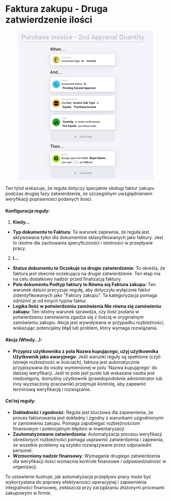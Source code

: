 # Faktura zakupu - Druga zatwierdzenie ilości

<figure><img src="../../../.gitbook/assets/Bildschirmfoto 2024-05-03 um 14.56.54.png" alt=""><figcaption></figcaption></figure>

Ten tytuł wskazuje, że reguła dotyczy specjalnie obsługi faktur zakupu podczas drugiej fazy zatwierdzenia, ze szczególnym uwzględnieniem weryfikacji poprawności podanych ilości.

#### Konfiguracja reguły:

1. **Kiedy…**
* **Typ dokumentu to Faktura**: Ta warunek zapewnia, że reguła jest aktywowana tylko dla dokumentów sklasyfikowanych jako faktury. Jest to istotne dla zachowania specyficzności i istotności w przepływie pracy.
2. **I…**
* **Status dokumentu to Oczekuje na drugie zatwierdzenie**: To określa, że faktura jest obecnie oczekująca na drugie zatwierdzenie. Ten etap ma na celu dodatkowy nadzór przed finalizacją faktury.
* **Pole dokumentu Podtyp faktury to Równa się Faktura zakupu**: Ten warunek dalszo precyzuje regułę, aby dotyczyła wyłącznie faktur zidentyfikowanych jako "Faktury zakupu". Ta kategoryzacja pomaga odróżnić je od innych typów faktur.
* **Logika Ilość w potwierdzeniu zamówienia Nie równa się zamówieniu zakupu**: Ten istotny warunek sprawdza, czy ilość podana w potwierdzeniu zamówienia zgadza się z ilością w oryginalnym zamówieniu zakupu. Akcja jest wywoływana w przypadku rozbieżności, wskazując potencjalny błąd lub problem, który wymaga rozwiązania.

#### Akcja (Wtedy…):

* **Przypisz użytkownika z pola Nazwa kupującego, użyj użytkownika Użytkownik jako awaryjnego**: Jeśli warunki reguły są spełnione (czyli istnieje rozbieżność w ilościach), faktura jest automatycznie przypisywana do osoby wymienionej w polu 'Nazwa kupującego' do dalszej weryfikacji. Jeśli to pole jest puste lub wskazana osoba jest niedostępna, domyślny użytkownik (prawdopodobnie administrator lub inny wyznaczony pracownik) przejmuje kontrolę, aby zapewnić terminową weryfikację i rozwiązanie.

#### Cel tej reguły:

* **Dokładność i zgodność**: Reguła jest kluczowa dla zapewnienia, że proces fakturowania jest dokładny i zgodny z warunkami uzgodnionymi w zamówieniu zakupu. Pomaga zapobiegać rozbieżnościom finansowym i potencjalnym błędom w inwentaryzacji.
* **Zautomatyzowane zatwierdzenia**: Automatyzacja procesu weryfikacji określonych rozbieżności pomaga usprawnić zatwierdzenia i zapewnia, że wszelkie problemy są szybko rozwiązywane przez odpowiedni personel.
* **Wzmocniony nadzór finansowy**: Wymaganie drugiego zatwierdzenia dla weryfikacji ilości wzmacnia kontrole finansowe i odpowiedzialność w organizacji.

To ustawienie ilustruje, jak automatyzacja przepływu pracy może być wykorzystana do poprawy efektywności operacyjnej i zapewnienia integralności finansowej, zwłaszcza przy zarządzaniu złożonymi procesami zakupowymi w firmie.
